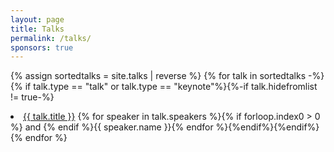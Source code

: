 ```yaml
---
layout: page
title: Talks
permalink: /talks/
sponsors: true
---
```

{% assign sortedtalks = site.talks | reverse %}
{% for talk in sortedtalks -%}{% if talk.type == "talk" or talk.type == "keynote"%}{%-if talk.hidefromlist != true-%}
<li><a href="{{talk.url}}">{{ talk.title }}</a> {% for speaker in talk.speakers %}{% if forloop.index0 > 0 %} and {% endif %}{{ speaker.name }}{% endfor %}{%endif%}{%endif%}
{% endfor %}

